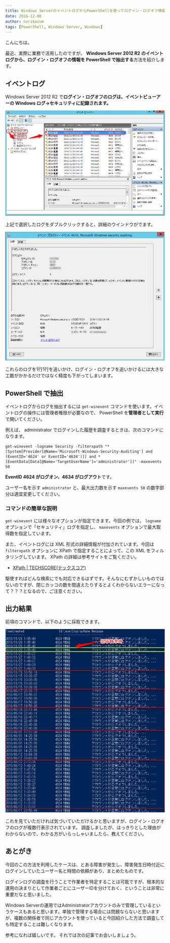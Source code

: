```yaml
---
title: Windows ServerのイベントログからPowerShellを使ってログイン・ログオフ情報を抜き出す方法
date: 2016-12-06
author: norikazum
tags: [PowerShell, Windows Server, Windows]
---
```


こんにちは。

最近、実際に業務で活用したのですが、 **Windows Server 2012 R2 のイベントログから、ログイン・ログオフの情報を PowerShell で抽出する**方法を紹介します。

## イベントログ

Windows Server 2012 R2 で**ログイン・ログオフのログは、イベントビューアーの Windows ログ→セキュリティに記録されます。**

![2016-11-28_00h42_01](images/acquire-login-logoff-log-from-event-log-by-powershell-1.png)

上記で選択したログをダブルクリックすると、詳細のウインドウがでます。

![2016-11-28_00h46_06](images/acquire-login-logoff-log-from-event-log-by-powershell-2.png)

これらのログを1行1行を追いかけ、ログイン・ログオフを追いかけるには大きな工数がかかるだけではなく精度も下がってしまいます。

## PowerShell で抽出

イベントログからログを抽出するには `get-winevent` コマンドを使います。イベントログの操作には管理者権限が必要なので、 PowerShell を**管理者として実行**で開いてください。

例えば、 administrator でログインした履歴を調査するときは、次のコマンドになります。

```
get-winevent -logname Security -filterxpath "*[System[Provider[@Name='Microsoft-Windows-Security-Auditing'] and (EventID='4624' or EventID='4634')]] and *[EventData[Data[@Name='TargetUserName']='administrator']]" -maxevents 50
```

**EventID 4624 がログオン、4634 がログアウト**です。

ユーザー名を示す `administrator` と、最大出力数を示す `maxevents 50` の数字部分は適宜変更してください。

### コマンドの簡単な説明

`get-winevent` には様々なオプションが指定できます。今回の例では、 `logname` オプションで「セキュリティ」ログを指定し、 `maxevents` オプションで最大取得数を指定しています。

また、イベントログには XML 形式の詳細情報が付加されています。今回は `filterxpath` オプションに XPath で指定することによって、この XML をフィルタリングしています。 XPath の詳細は参考サイトをご覧ください。

* [XPath | TECHSCORE(テックスコア)](http://www.techscore.com/tech/XML/XPath/index.html/)

駆使すればどんな検索にでも対応できるはずです。そんなにむずかしいものではないのですが、閉じカッコの数を間違えたりするとよくわからないエラーになって？？？となるので、ご注意ください。

## 出力結果

前項のコマンドで、以下のように採取できます。

![2016-11-28_01h06_40](images/acquire-login-logoff-log-from-event-log-by-powershell-3.png)

これを見ていただければ気づいていただけるかと思いますが、ログイン・ログオフのログが複数行表示されています。
調査しましたが、はっきりとした理由がわからないので、わかる方がいらっしゃいましたら、教えてください。

## あとがき

今回のこの方法を利用したケースは、とある障害が発生し、障害発生日時付近にログインしていたユーザー名と時間の依頼があり、まとめたものです。

ログインログの調査を行うことで作業者を特定することは可能ですが、根本的な運用の決まりとして作業者ごとにユーザーIDを分けておく、ということは非常に重要だなと思いました。

Windows Serverの運用ではAdministratorアカウントのみで管理しているというケースもあると思います。単独で管理する場合には問題ならないと思いますが、複数の関係者で同じアカウントを使っていると今回紹介した方法で調査しても特定することは難しくなります。

参考になれば嬉しいです。
それでは次の記事でお会いしましょう。